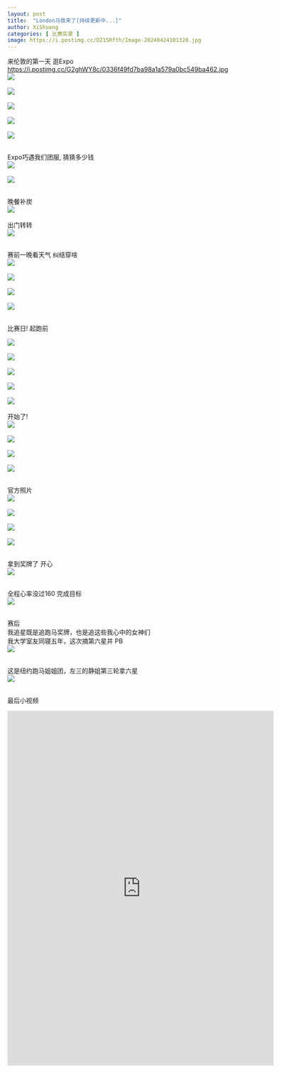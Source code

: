 ```yaml
---
layout: post
title:  "London马我来了[持续更新中...]"
author: XiShuang
categories: [ 比赛实录 ]
image: https://i.postimg.cc/DZ1SRfth/Image-20240424101320.jpg
---
```


来伦敦的第一天 逛Expo<br/>
https://i.postimg.cc/G2ghWY8c/0336f49fd7ba98a1a579a0bc549ba462.jpg
![](https://i.postimg.cc/HLHxXT1C/d663e1ce0e48cac8f19e494f0782e9d6.jpg)<br/><br/>
![](https://i.postimg.cc/SKrKGHmY/8d65069697f0dfdca2b37a838f730db8.jpg)<br/><br/>
![](https://i.postimg.cc/c4p61QDC/b10a4644af89ec635bc940ef2ab16cab.jpg)<br/><br/>
![](https://i.postimg.cc/Kj44jQSk/82619f2a2b172adc2de27dc46c00603c.jpg)<br/><br/>
![](https://i.postimg.cc/NjRFK5V4/59d8dff2a59b6eb590c9d3be05304b80.jpg)<br/><br/>

Expo巧遇我们团服, 猜猜多少钱<br/>
![](https://i.postimg.cc/yx5xZ9sf/1c6349c7c56be929c4986e82b59db005.jpg)<br/><br/>
![](https://i.postimg.cc/L40nwdLz/b52043c55e9ea5f2b123484c2b764b99.jpg)<br/><br/>


晚餐补炭<br/>
![](https://i.postimg.cc/hPzfqC1N/816f469180fe68f91056a56d3edd8304.jpg)<br/><br/>
出门转转<br/>
![](https://i.postimg.cc/VNdMZ8fs/Image-20240424101008.jpg)<br/><br/>

赛前一晚看天气 纠结穿啥<br/>
![](https://i.postimg.cc/nh5MzQxZ/Image-20240424101359.jpg)<br/><br/>
![](https://i.postimg.cc/d3BLtHsS/Image-20240424101404.jpg)<br/><br/>
![](https://i.postimg.cc/3wsyL0f9/Image-20240424101414.jpg)<br/><br/>
![](https://i.postimg.cc/jdMLpFkD/Image-20240424101423.jpg)<br/><br/>


比赛日! 起跑前<br/>


![](https://i.postimg.cc/HnCyL8Qj/Image-20240424101022.jpg)<br/><br/>
![](https://i.postimg.cc/brXQ2Bjy/Image-20240424101026.jpg)<br/><br/>
![](https://i.postimg.cc/nV7KtpvC/Image-20240424101033.jpg)<br/><br/>
![](https://i.postimg.cc/GmMGj21S/Image-20240424101041.jpg)<br/><br/>
![](https://i.postimg.cc/P5q8Nj8b/Image-20240424101141.jpg)<br/><br/>
开始了!<br/>
![](https://i.postimg.cc/GtJsT3QK/Image-20240424101047.jpg)<br/><br/>
![](https://i.postimg.cc/66dZmzXZ/Image-20240424101131.jpg)<br/><br/>
![](https://i.postimg.cc/3JYG5p8c/Image-20240424101135.jpg)<br/><br/>
![](https://i.postimg.cc/3xb0vcgs/Image-20240424101144.jpg)<br/><br/>

官方照片<br/>
![](https://i.postimg.cc/bJ0v3CtN/Image-20240424101221.png)<br/><br/>
![](https://i.postimg.cc/YC4qJqWP/Image-20240424101231.png)<br/><br/>
![](https://i.postimg.cc/wT4jfs7J/Image-20240424101241.png)<br/><br/>
![](https://i.postimg.cc/kXg5vyXq/Image-20240424101252.jpg)<br/><br/>

拿到奖牌了 开心<br/>
![](https://i.postimg.cc/DZ1SRfth/Image-20240424101320.jpg)<br/><br/>


全程心率没过160 完成目标<br/>
![](https://i.postimg.cc/cH33ZBtV/Image-20240424101003.jpg)<br/><br/>

赛后<br/>
我追星既是追跑马奖牌，也是追这些我心中的女神们<br/>
我大学室友同寝五年，这次摘第六星并 PB<br/>
![](https://i.postimg.cc/fyxY7fwx/Image-20240424100948.jpg)<br/><br/>

这是纽约跑马姐姐团，左三的静姐第三轮拿六星<br/>
![](https://i.postimg.cc/7ZPS7zj2/Image-20240424100954.jpg)<br/><br/>

最后小视频<br/>

<iframe width="600" height="800" src="https://www.youtube.com/embed/5RzdNsDJUXs?si=V1WsyiDv73BtSTqm" title="YouTube video player" frameborder="0" allow="accelerometer; autoplay; clipboard-write; encrypted-media; gyroscope; picture-in-picture; web-share" referrerpolicy="strict-origin-when-cross-origin" allowfullscreen></iframe>